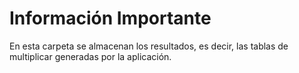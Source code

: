 # Información Importante
En esta carpeta se almacenan los resultados, es decir, las tablas de multiplicar 
generadas por la aplicación.